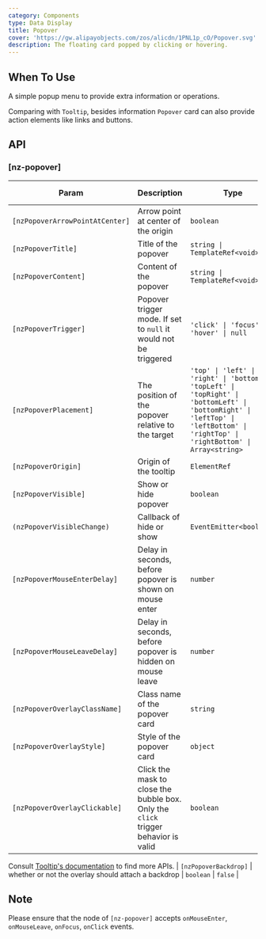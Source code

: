 ```yaml
---
category: Components
type: Data Display
title: Popover
cover: 'https://gw.alipayobjects.com/zos/alicdn/1PNL1p_cO/Popover.svg'
description: The floating card popped by clicking or hovering.
---
```



## When To Use

A simple popup menu to provide extra information or operations.

Comparing with `Tooltip`, besides information `Popover` card can also provide action elements like links and buttons.


## API

### [nz-popover]

| Param                           | Description                                                                        | Type                                                                                                                                                                              | Default value |
| ------------------------------- | ---------------------------------------------------------------------------------- | --------------------------------------------------------------------------------------------------------------------------------------------------------------------------------- | ------------- |
| `[nzPopoverArrowPointAtCenter]` | Arrow point at center of the origin                                                | `boolean`                                                                                                                                                                         | `false`       |
| `[nzPopoverTitle]`              | Title of the popover                                                               | `string \| TemplateRef<void>`                                                                                                                                                     | -             |
| `[nzPopoverContent]`            | Content of the popover                                                             | `string \| TemplateRef<void>`                                                                                                                                                     | -             |
| `[nzPopoverTrigger]`            | Popover trigger mode. If set to `null` it would not be triggered                   | `'click' \| 'focus' \| 'hover' \| null`                                                                                                                                           | `'hover'`     |
| `[nzPopoverPlacement]`          | The position of the popover relative to the target                                 | `'top' \| 'left' \| 'right' \| 'bottom' \| 'topLeft' \| 'topRight' \| 'bottomLeft' \| 'bottomRight' \| 'leftTop' \| 'leftBottom' \| 'rightTop' \| 'rightBottom' \| Array<string>` | `'top'`       |
| `[nzPopoverOrigin]`             | Origin of the tooltip                                                              | `ElementRef`                                                                                                                                                                      | -             |
| `[nzPopoverVisible]`            | Show or hide popover                                                               | `boolean`                                                                                                                                                                         | `false`       |
| `(nzPopoverVisibleChange)`      | Callback of hide or show                                                           | `EventEmitter<boolean>`                                                                                                                                                           | -             |
| `[nzPopoverMouseEnterDelay]`    | Delay in seconds, before popover is shown on mouse enter                           | `number`                                                                                                                                                                          | `0.15`        |
| `[nzPopoverMouseLeaveDelay]`    | Delay in seconds, before popover is hidden on mouse leave                          | `number`                                                                                                                                                                          | `0.1`         |
| `[nzPopoverOverlayClassName]`   | Class name of the popover card                                                     | `string`                                                                                                                                                                          | -             |
| `[nzPopoverOverlayStyle]`       | Style of the popover card                                                          | `object`                                                                                                                                                                          | -             |
| `[nzPopoverOverlayClickable]`   | Click the mask to close the bubble box. Only the `click` trigger behavior is valid | `boolean`                                                                                                                                                                         | `true`        |

Consult [Tooltip's documentation](/components/tooltip/en#api) to find more APIs.
| `[nzPopoverBackdrop]` | whether or not the overlay should attach a backdrop | `boolean` | `false` |

## Note

Please ensure that the node of `[nz-popover]` accepts `onMouseEnter`, `onMouseLeave`, `onFocus`, `onClick` events.
